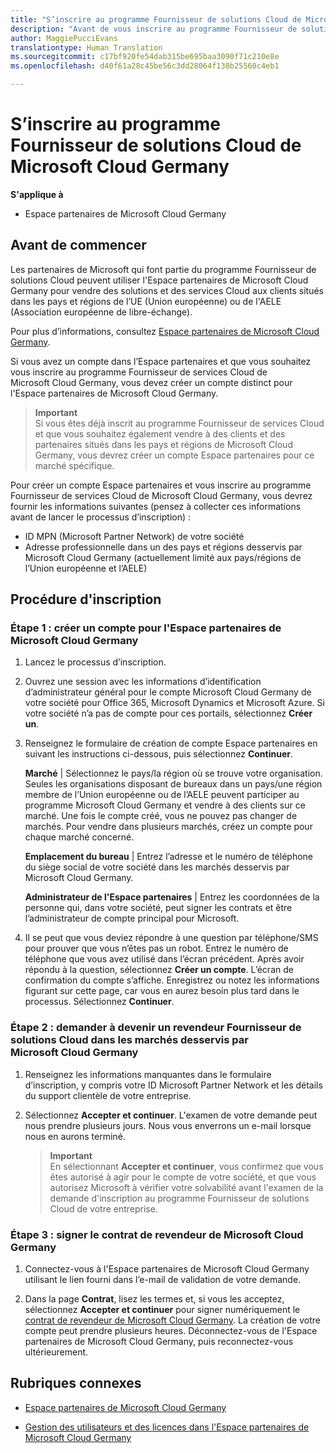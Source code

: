 ```yaml
---
title: "S’inscrire au programme Fournisseur de solutions Cloud de Microsoft Cloud Germany | Espace partenaires de Microsoft Cloud Germany"
description: "Avant de vous inscrire au programme Fournisseur de solutions Cloud de Microsoft Cloud Germany, prenez connaissance des conditions requises."
author: MaggiePucciEvans
translationtype: Human Translation
ms.sourcegitcommit: c17bf920fe54dab315be695baa3090f71c210e8e
ms.openlocfilehash: d40f61a28c45be56c3dd28064f138b25560c4eb1

---
```


# S’inscrire au programme Fournisseur de solutions Cloud de Microsoft Cloud Germany

**S'applique à**

-  Espace partenaires de Microsoft Cloud Germany

## Avant de commencer

Les partenaires de Microsoft qui font partie du programme Fournisseur de solutions Cloud peuvent utiliser l'Espace partenaires de Microsoft Cloud Germany pour vendre des solutions et des services Cloud aux clients situés dans les pays et régions de l’UE (Union européenne) ou de l'AELE (Association européenne de libre-échange).

Pour plus d’informations, consultez [Espace partenaires de Microsoft Cloud Germany](partner-center-for-microsoft-cloud-germany.md).

Si vous avez un compte dans l’Espace partenaires et que vous souhaitez vous inscrire au programme Fournisseur de services Cloud de Microsoft Cloud Germany, vous devez créer un compte distinct pour l'Espace partenaires de Microsoft Cloud Germany.

>**Important**<br>
Si vous êtes déjà inscrit au programme Fournisseur de services Cloud et que vous souhaitez également vendre à des clients et des partenaires situés dans les pays et régions de Microsoft Cloud Germany, vous devrez créer un compte Espace partenaires pour ce marché spécifique.  

Pour créer un compte Espace partenaires et vous inscrire au programme Fournisseur de services Cloud de Microsoft Cloud Germany, vous devrez fournir les informations suivantes (pensez à collecter ces informations avant de lancer le processus d’inscription) :

-  ID MPN (Microsoft Partner Network) de votre société 
-  Adresse professionnelle dans un des pays et régions desservis par Microsoft Cloud Germany (actuellement limité aux pays/régions de l’Union européenne et l’AELE) 

## Procédure d'inscription 

### Étape 1 : créer un compte pour l'Espace partenaires de Microsoft Cloud Germany 

1.  Lancez le processus d’inscription. 

2.  Ouvrez une session avec les informations d’identification d’administrateur général pour le compte Microsoft Cloud Germany de votre société pour Office 365, Microsoft Dynamics et Microsoft Azure. Si votre société n’a pas de compte pour ces portails, sélectionnez **Créer un**.

3.  Renseignez le formulaire de création de compte Espace partenaires en suivant les instructions ci-dessous, puis sélectionnez **Continuer**.   

    **Marché** | Sélectionnez le pays/la région où se trouve votre organisation. Seules les organisations disposant de bureaux dans un pays/une région membre de l’Union européenne ou de l’AELE peuvent participer au programme Microsoft Cloud Germany et vendre à des clients sur ce marché. Une fois le compte créé, vous ne pouvez pas changer de marchés. Pour vendre dans plusieurs marchés, créez un compte pour chaque marché concerné.

    **Emplacement du bureau** | Entrez l’adresse et le numéro de téléphone du siège social de votre société dans les marchés desservis par Microsoft Cloud Germany.

    **Administrateur de l'Espace partenaires** | Entrez les coordonnées de la personne qui, dans votre société, peut signer les contrats et être l’administrateur de compte principal pour Microsoft. 

4.  Il se peut que vous deviez répondre à une question par téléphone/SMS pour prouver que vous n’êtes pas un robot. Entrez le numéro de téléphone que vous avez utilisé dans l’écran précédent. Après avoir répondu à la question, sélectionnez **Créer un compte**. L’écran de confirmation du compte s’affiche. Enregistrez ou notez les informations figurant sur cette page, car vous en aurez besoin plus tard dans le processus. Sélectionnez **Continuer**.

### Étape 2 : demander à devenir un revendeur Fournisseur de solutions Cloud dans les marchés desservis par Microsoft Cloud Germany 

1.  Renseignez les informations manquantes dans le formulaire d’inscription, y compris votre ID Microsoft Partner Network et les détails du support clientèle de votre entreprise. 

2.  Sélectionnez **Accepter et continuer**. L'examen de votre demande peut nous prendre plusieurs jours. Nous vous enverrons un e-mail lorsque nous en aurons terminé.

    >**Important**<br>
    En sélectionnant **Accepter et continuer**, vous confirmez que vous êtes autorisé à agir pour le compte de votre société, et que vous autorisez Microsoft à vérifier votre solvabilité avant l'examen de la demande d'inscription au programme Fournisseur de solutions Cloud de votre entreprise.

### Étape 3 : signer le contrat de revendeur de Microsoft Cloud Germany 

1. Connectez-vous à l'Espace partenaires de Microsoft Cloud Germany utilisant le lien fourni dans l’e-mail de validation de votre demande. 

2. Dans la page **Contrat**, lisez les termes et, si vous les acceptez, sélectionnez **Accepter et continuer** pour signer numériquement le [contrat de revendeur de Microsoft Cloud Germany](https://go.microsoft.com/fwlink/p/?linkid=831385). La création de votre compte peut prendre plusieurs heures. Déconnectez-vous de l'Espace partenaires de Microsoft Cloud Germany, puis reconnectez-vous ultérieurement.

## Rubriques connexes

-  [Espace partenaires de Microsoft Cloud Germany](partner-center-for-microsoft-cloud-germany.md)

-  [Gestion des utilisateurs et des licences dans l'Espace partenaires de Microsoft Cloud Germany](user-management-in-partner-center-for-microsoft-cloud-germany.md)




<!--HONumber=Jan17_HO2-->


